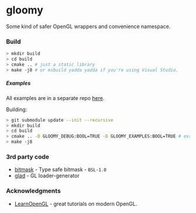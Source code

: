 # gloomy
Some kind of safer OpenGL wrappers and convenience namespace.

### Build
```sh
> mkdir build
> cd build
> cmake .. # just a static library
> make -j8 # or msbuild yadda yadda if you're using Visual Studio.
```

##### Examples
All examples are in a separate repo [here](https://github.com/bittersweetshimmer/gloomy-learnopengl).

Building:
```sh
> git submodule update --init --recursive
> mkdir build
> cd build
> cmake .. -D GLOOMY_DEBUG:BOOL=TRUE -D GLOOMY_EXAMPLES:BOOL=TRUE # examples and error checking
> make -j8
```

### 3rd party code
- [bitmask](https://github.com/oliora/bitmask) - Type safe bitmask - `BSL-1.0`
- [glad](https://glad.dav1d.de/) - GL loader-generator

### Acknowledgments
- [LearnOpenGL](https://learnopengl.com/) - great tutorials on modern OpenGL.
